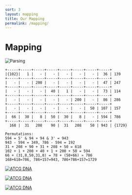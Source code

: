 ```yaml
---
sort: 3
layout: mapping
title: Our Mapping
permalink: /mapping/
---
```


# Mapping

![Parsing](https://user-images.githubusercontent.com/36441664/71648180-c599e280-2d33-11ea-94e0-9a8552c72bd7.png)

```
+-----+-----+-----+-----+-----+-----+-----+-----+
|{102}|   1 |   - |   - |   - |   - |   - |  36 | 139
+-----+-----+-----+-----+-----+-----+-----+-----+
|   - |   - | 200 |   - |   - |   - |   - |  47 | 247
+-----+-----+-----+-----+-----+-----+-----+-----+
|   - |   - |   - |  40 |   1 |   - |   - |  73 | 114
+-----+-----+-----+-----+-----+-----+-----+-----+
|   - |   - |   - |   - |   - | 200 |   - |  86 | 286
+-----+-----+-----+-----+-----+-----+-----+-----+
|   - |   - |   - |   - |   - |   - |  50 | 107 | 157
+-----+-----+-----+-----+-----+-----+-----+-----+
|  66 |  30 |   8 |  50 |  30 |   8 |   - | 594 | 786
+-----+-----+-----+-----+-----+-----+-----+-----+
  168 |  31   208    90 |  31   208    50 | 943 | {1729}

Permutations:
594 = 5' & 94 » 94 & 3' = 943
943 - 594 = 349, 786 - 594 = 192
31 + 208 + 90 + 31 + 208 + 50 = 618
102 + 1 + 200 + 40 + 1 + 200 + 50 = 594
66 + (31,8,50,31,8) = 78 + (50+66) » 786
168+618=786, 786+157=943, 786+786+157=1729
```

[![ATCG DNA](https://camo.githubusercontent.com/dc89cc4d5c11a81766b261b369d59f544c5712683528936499ac89749adfb5a6/68747470733a2f2f7777772e6a656b796c6c2e636f6d2e636e2f696d672f6a656b796c6c6c61796f7574636f6e636570742e706e67)](/../../../theme)

[![ATCG DNA](https://user-images.githubusercontent.com/36441664/166161369-aec4d34a-5572-49af-aa61-f36a6f695299.png)](/../../../theme)

[![ATCG DNA](https://user-images.githubusercontent.com/36441664/123424569-377e7f80-d5eb-11eb-9c85-1f5d72f14eed.png)](/../../../theme)

